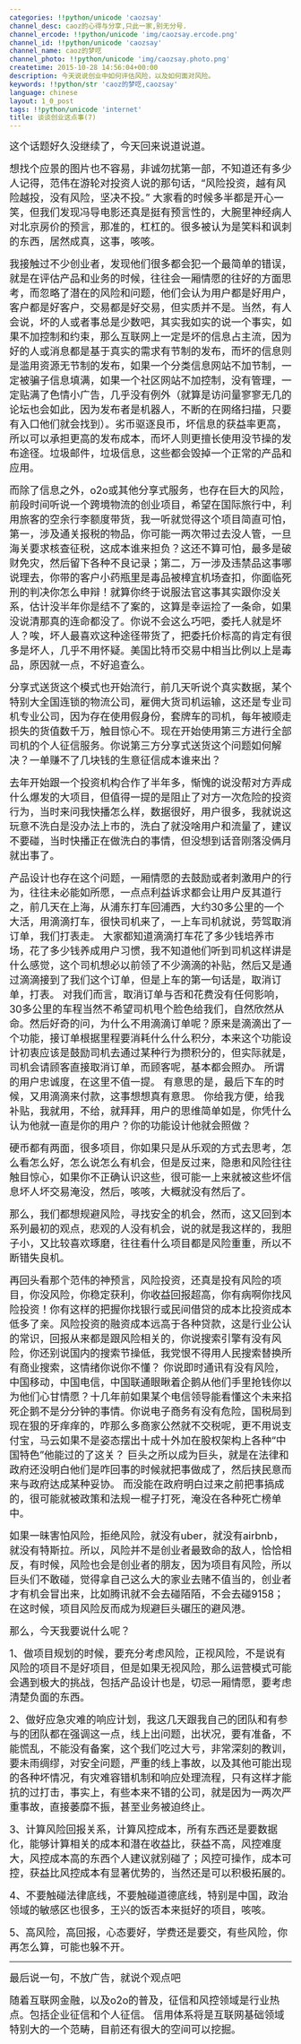 ```yaml
---
categories: !!python/unicode 'caozsay'
channel_desc: caoz的心得与分享,只此一家,别无分号.
channel_ercode: !!python/unicode 'img/caozsay.ercode.png'
channel_id: !!python/unicode 'caozsay'
channel_name: caoz的梦呓
channel_photo: !!python/unicode 'img/caozsay.photo.png'
createtime: 2015-10-28 14:56:04+00:00
description: 今天说说创业中如何评估风险，以及如何面对风险。
keywords: !!python/str 'caoz的梦呓,caozsay'
language: chinese
layout: 1_0_post
tags: !!python/unicode 'internet'
title: 谈谈创业这点事(7)
---
```

<div class="rich_media_content" id="js_content">
<p>
<span style="font-size: 18px;">
          这个话题好久没继续了，今天回来说道说道。
         </span>
</p>
<p>
</p>
<p>
<span style="font-size: 18px;">
          想找个应景的图片也不容易，非诚勿扰第一部，不知道还有多少人记得，范伟在游轮对投资人说的那句话，“风险投资，越有风险越投，没有风险，坚决不投。” 大家看的时候多半都是开心一笑，但我们发现冯导电影还真是挺有预言性的，大腕里神经病人对北京房价的预言，那准的，杠杠的。很多被认为是笑料和讽刺的东西，居然成真，这事，咳咳。
         </span>
</p>
<p>
<span style="font-size: 18px;">
</span>
</p>
<p>
<span style="font-size: 18px;">
          我接触过不少创业者，发现他们很多都会犯一个最简单的错误，就是在评估产品和业务的时候，往往会一厢情愿的往好的方面思考，而忽略了潜在的风险和问题，他们会认为用户都是好用户，客户都是好客户，交易都是好交易，但实质并不是。当然，有人会说，坏的人或者事总是少数吧，其实我如实的说一个事实，如果不加控制和约束，那么互联网上一定是坏的信息占主流，因为好的人或消息都是基于真实的需求有节制的发布，而坏的信息则是滥用资源无节制的发布，如果一个分类信息网站不加节制，一定被骗子信息填满，如果一个社区网站不加控制，没有管理，一定贴满了色情小广告，几乎没有例外（就算是访问量寥寥无几的论坛也会如此，因为发布者是机器人，不断的在网络扫描，只要有入口他们就会找到）。劣币驱逐良币，坏信息的获益率更高，所以可以承担更高的发布成本，而坏人则更擅长使用没节操的发布途径。垃圾邮件，垃圾信息，这些都会毁掉一个正常的产品和应用。
         </span>
</p>
<p>
<span style="font-size: 18px;">
</span>
</p>
<p>
<span style="font-size: 18px;">
          而除了信息之外，o2o或其他分享式服务，也存在巨大的风险，前段时间听说一个跨境物流的创业项目，希望在国际旅行中，利用旅客的空余行李额度带货，我一听就觉得这个项目简直可怕，第一，涉及通关报税的物品，你可能一两次带过去没人管，一旦海关要求核查征税，这成本谁来担负？这还不算可怕，最多是破财免灾，然后留下各种不良记录；第二，万一涉及违禁品这事哪说理去，你带的客户小药瓶里是毒品被樟宜机场查扣，你面临死刑的判决你怎么申辩！就算你终于说服法官这事其实跟你没关系，估计没半年你是结不了案的，这算是幸运捡了一条命，如果没说清那真的连命都没了。你说不会这么巧吧，委托人就是坏人？唉，坏人最喜欢这种途径带货了，把委托价标高的肯定有很多是坏人，几乎不用怀疑。美国比特币交易中相当比例以上是毒品，原因就一点，不好追查么。
         </span>
</p>
<p>
<span style="font-size: 18px;">
</span>
</p>
<p>
<span style="font-size: 18px;">
          分享式送货这个模式也开始流行，前几天听说个真实数据，某个特别大全国连锁的物流公司，雇佣大货司机运输，这还是专业司机专业公司，因为存在使用假身份，套牌车的司机，每年被顺走损失的货值数千万，触目惊心不。现在开始使用第三方进行全部司机的个人征信服务。你说第三方分享式送货这个问题如何解决？一单赚不了几块钱的生意征信成本谁来出？
         </span>
</p>
<p>
<span style="font-size: 18px;">
</span>
</p>
<p>
<span style="font-size: 18px;">
          去年开始跟一个投资机构合作了半年多，惭愧的说没帮对方弄成什么爆发的大项目，但值得一提的是阻止了对方一次危险的投资行为，当时来问我快播怎么样，数据很好，用户很多，我就说这玩意不洗白是没办法上市的，洗白了就没啥用户和流量了，建议不要碰，当时快播正在做洗白的事情，但没想到话音刚落没俩月就出事了。
         </span>
</p>
<p>
<span style="font-size: 18px;">
</span>
</p>
<p>
<span style="font-size: 18px;">
          产品设计也存在这个问题，一厢情愿的去鼓励或者刺激用户的行为，往往未必能如所愿，一点点利益诉求都会让用户反其道行之，前几天在上海，从浦东打车回浦西，大约30多公里的一个大活，用滴滴打车，很快司机来了，一上车司机就说，劳驾取消订单，我们打表走。 大家都知道滴滴打车花了多少钱培养市场，花了多少钱养成用户习惯，我不知道他们听到司机这样讲是什么感觉，这个司机想必以前领了不少滴滴的补贴，然后又是通过滴滴接到了我们这个订单，但是上车的第一句话是，取消订单，打表。 对我们而言，取消订单与否和花费没有任何影响，30多公里的车程当然不希望司机甩个脸色给我们，自然欣然从命。然后好奇的问，为什么不用滴滴订单呢？原来是滴滴出了一个功能，接订单根据里程要消耗什么什么积分，本来这个功能设计初衷应该是鼓励司机去通过某种行为攒积分的，但实际就是，司机会请顾客直接取消订单，而顾客呢，基本都会照办。 所谓的用户忠诚度，在这里不值一提。 有意思的是，最后下车的时候，又用滴滴来付款，这事想想真有意思。 你给我方便，给我补贴，我就用，不给，就拜拜，用户的思维简单如是，你凭什么认为他就一直是你的用户？你的功能设计他就会照做？
         </span>
</p>
<p>
<span style="font-size: 18px;">
</span>
</p>
<p>
<span style="font-size: 18px;">
          硬币都有两面，很多项目，你如果只是从乐观的方式去思考，怎么看怎么好，怎么说怎么有机会，但是反过来，隐患和风险往往触目惊心，如果你不正确认识这些，很可能一上来就被这些坏信息坏人坏交易淹没，然后，咳咳，大概就没有然后了。
         </span>
</p>
<p>
<span style="font-size: 18px;">
</span>
</p>
<p>
<span style="font-size: 18px;">
          那么，我们都想规避风险，寻找安全的机会，然而，这又回到本系列最初的观点，悲观的人没有机会，说的就是我这样的，我胆子小，又比较喜欢琢磨，往往看什么项目都是风险重重，所以不断错失良机。
         </span>
</p>
<p>
<span style="font-size: 18px;">
</span>
</p>
<p>
<span style="font-size: 18px;">
          再回头看那个范伟的神预言，风险投资，还真是投有风险的项目，你没风险，你稳定获利，你收益回报超高，你有病啊你找风险投资！你有这样的把握你找银行或民间借贷的成本比投资成本低多了亲。风险投资的融资成本远高于各种贷款，这是行业公认的常识，回报从来都是跟风险相关的，你说搜索引擎有没有风险，你还别说国内的搜索节操低，我党恨不得用人民搜索替换所有商业搜索，这情绪你说你不懂？ 你说即时通讯有没有风险，中国移动，中国电信，中国联通眼瞅着企鹅从他们手里抢钱你以为他们心甘情愿？十几年前如果某个电信领导能看懂这个未来掐死企鹅不是分分钟的事情。你说电子商务有没有危险，国税局到现在狠的牙痒痒的，咋那么多商家公然就不交税呢，更不用说支付宝，马云如果不是姿态摆出十成十外加在股权架构上各种“中国特色”他能过的了这关？ 巨头之所以成为巨头，就是在法律和政府还没明白他们是咋回事的时候就把事做成了，然后挟民意而来与政府达成某种妥协。 而没能在政府明白过来之前把事搞成的，很可能就被政策和法规一棍子打死，淹没在各种死亡榜单中。
         </span>
</p>
<p>
<span style="font-size: 18px;">
</span>
</p>
<p>
<span style="font-size: 18px;">
          如果一昧害怕风险，拒绝风险，就没有uber，就没有airbnb，就没有特斯拉。所以，风险并不是创业者最致命的敌人，恰恰相反，有时候，风险也会是创业者的朋友，因为项目有风险，所以巨头们不敢碰，觉得拿自己这么大的家业去赌不值当的，创业者才有机会冒出来，比如腾讯就不会去碰陌陌，不会去碰9158；在这时候，项目风险反而成为规避巨头碾压的避风港。
         </span>
</p>
<p>
<span style="font-size: 18px;">
</span>
</p>
<p>
<span style="font-size: 18px;">
          那么，今天我要说什么呢？
         </span>
</p>
<p>
<span style="font-size: 18px;">
</span>
</p>
<p>
<span style="font-size: 18px;">
          1、做项目规划的时候，要充分考虑风险，正视风险，不是说有风险的项目不是好项目，但是如果无视风险，那么运营模式可能会遇到极大的挑战，包括产品设计也是，切忌一厢情愿，要考虑清楚负面的东西。
         </span>
</p>
<p>
<span style="font-size: 18px;">
</span>
</p>
<p>
<span style="font-size: 18px;">
          2、做好应急灾难的响应计划，我这几天跟我自己的团队和有参与的团队都在强调这一点，线上出问题，出状况，要有准备，不能慌乱，不能没有备案，这个我们吃过大亏，非常深刻的教训，要未雨绸缪，对安全问题，严重的线上事故，以及其他可能出现的各种坏情况，有灾难容错机制和响应处理流程，只有这样才能抗的过打击，事实上，有些本来不错的公司，就是因为一两次严重事故，直接萎靡不振，甚至业务被迫终止。
         </span>
</p>
<p>
<span style="font-size: 18px;">
</span>
</p>
<p>
<span style="font-size: 18px;">
          3、计算风险回报关系，计算风控成本，所有东西还是要数据化，能够计算相关的成本和潜在收益比，获益不高，风控难度大，风控成本高的东西个人建议就别碰了；风控可操作，成本可控，获益比风控成本有显著优势的，当然还是可以积极拓展的。
         </span>
</p>
<p>
<span style="font-size: 18px;">
</span>
</p>
<p>
<span style="font-size: 18px;">
          4、不要触碰法律底线，不要触碰道德底线，特别是中国，政治领域的敏感区也很多，王兴的饭否本来挺好的项目，咳咳。
         </span>
</p>
<p>
<span style="font-size: 18px;">
</span>
</p>
<p>
<span style="font-size: 18px;">
          5、高风险，高回报，心态要好，学费还是要交，有些风险，你再怎么算，可能也躲不开。
         </span>
</p>
<p>
<span style="font-size: 18px;">
</span>
</p>
<p>
<span style="font-size: 18px;">
</span>
</p>
<hr/>
<p>
<span style="font-size: 18px;">
          最后说一句，不放广告，就说个观点吧
         </span>
</p>
<p>
<span style="font-size: 18px;">
</span>
</p>
<p>
<span style="font-size: 18px;">
          随着互联网金融，以及o2o的普及，征信和风控领域是行业热点。包括企业征信和个人征信。 信用体系将是互联网基础领域特别大的一个范畴，目前还有很大的空间可以挖掘。
         </span>
</p>
<p>
<span style="font-size: 18px;">
</span>
</p>
<p>
<span style="font-size: 18px;">
</span>
</p>
</div>